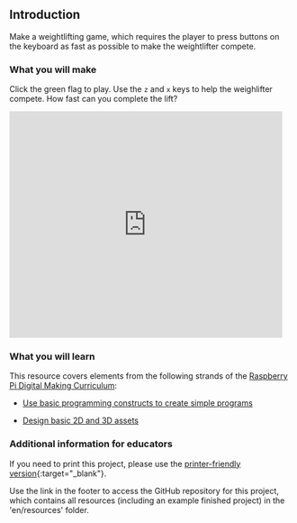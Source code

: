 ## Introduction

Make a weightlifting game, which requires the player to press buttons on the keyboard as fast as possible to make the weightlifter compete.

### What you will make

Click the green flag to play. Use the `z` and `x` keys to help the weighlifter compete. How fast can you complete the lift?

<div class="scratch-preview">
  <iframe allowtransparency="true" width="485" height="402" src="https://scratch.mit.edu/projects/embed/183527189/?autostart=false" frameborder="0"></iframe>
</div>

### What you will learn

This resource covers elements from the following strands of the [Raspberry Pi Digital Making Curriculum](https://www.raspberrypi.org/curriculum/):

- [Use basic programming constructs to create simple programs](https://www.raspberrypi.org/curriculum/programming/creator)
+ [Design basic 2D and 3D assets](https://www.raspberrypi.org/curriculum/design/creator)

### Additional information for educators

If you need to print this project, please use the [printer-friendly version](https://projects.raspberrypi.org/en/projects/scratch-olympics-weightlifter/print){:target="_blank"}.

Use the link in the footer to access the GitHub repository for this project, which contains all resources (including an example finished project) in the 'en/resources' folder.
